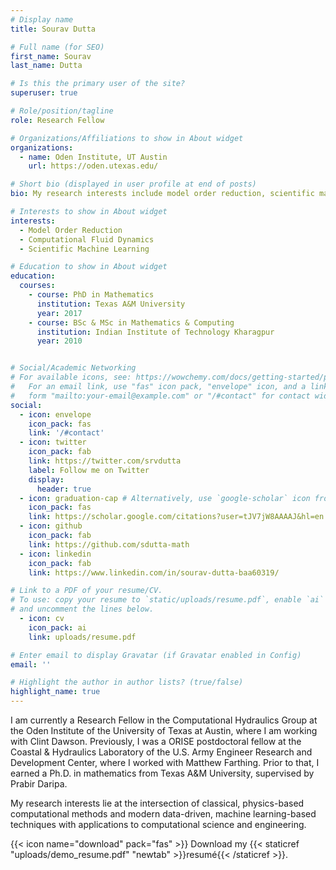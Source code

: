 ```yaml
---
# Display name
title: Sourav Dutta

# Full name (for SEO)
first_name: Sourav
last_name: Dutta

# Is this the primary user of the site?
superuser: true

# Role/position/tagline
role: Research Fellow

# Organizations/Affiliations to show in About widget
organizations:
  - name: Oden Institute, UT Austin
    url: https://oden.utexas.edu/

# Short bio (displayed in user profile at end of posts)
bio: My research interests include model order reduction, scientific machine learning and computational mathematics.

# Interests to show in About widget
interests:
  - Model Order Reduction
  - Computational Fluid Dynamics
  - Scientific Machine Learning

# Education to show in About widget
education:
  courses:
    - course: PhD in Mathematics
      institution: Texas A&M University
      year: 2017
    - course: BSc & MSc in Mathematics & Computing
      institution: Indian Institute of Technology Kharagpur
      year: 2010


# Social/Academic Networking
# For available icons, see: https://wowchemy.com/docs/getting-started/page-builder/#icons
#   For an email link, use "fas" icon pack, "envelope" icon, and a link in the
#   form "mailto:your-email@example.com" or "/#contact" for contact widget.
social:
  - icon: envelope
    icon_pack: fas
    link: '/#contact'
  - icon: twitter
    icon_pack: fab
    link: https://twitter.com/srvdutta
    label: Follow me on Twitter
    display:
      header: true
  - icon: graduation-cap # Alternatively, use `google-scholar` icon from `ai` icon pack
    icon_pack: fas
    link: https://scholar.google.com/citations?user=tJV7jW8AAAAJ&hl=en
  - icon: github
    icon_pack: fab
    link: https://github.com/sdutta-math
  - icon: linkedin
    icon_pack: fab
    link: https://www.linkedin.com/in/sourav-dutta-baa60319/

# Link to a PDF of your resume/CV.
# To use: copy your resume to `static/uploads/resume.pdf`, enable `ai` icons in `params.yaml`,
# and uncomment the lines below.
  - icon: cv
    icon_pack: ai
    link: uploads/resume.pdf

# Enter email to display Gravatar (if Gravatar enabled in Config)
email: ''

# Highlight the author in author lists? (true/false)
highlight_name: true
---
```


I am currently a Research Fellow in the Computational Hydraulics Group at the Oden Institute of the University of Texas at Austin, where I am working with Clint Dawson. Previously, I was a ORISE postdoctoral fellow at the Coastal & Hydraulics Laboratory of the U.S. Army Engineer Research and Development Center, where I worked with Matthew Farthing. Prior to that, I earned a Ph.D. in mathematics from Texas A&M University, supervised by Prabir Daripa.

My research interests lie at the intersection of classical, physics-based computational methods and modern data-driven, machine learning-based techniques with applications to computational science and engineering.

{{< icon name="download" pack="fas" >}} Download my {{< staticref "uploads/demo_resume.pdf" "newtab" >}}resumé{{< /staticref >}}.
